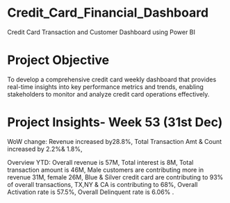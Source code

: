 # Credit_Card_Financial_Dashboard
Credit Card Transaction and Customer Dashboard using Power BI

# Project Objective
To develop a comprehensive credit card weekly dashboard
that provides real-time insights into key performance metrics and trends, 
enabling stakeholders to monitor and analyze credit card operations effectively.

# Project Insights- Week 53 (31st Dec)
 WoW change:
 Revenue increased by28.8%,
 Total Transaction Amt & Count increased by 2.2%& 1.8%,
 
 Overview YTD:
 Overall revenue is 57M,
 Total interest is 8M,
 Total transaction amount is 46M,
 Male customers are contributing more in revenue 31M, female 26M,
 Blue & Silver credit card are contributing to 93% of overall
transactions,
 TX,NY & CA is contributing to 68%,
 Overall Activation rate is 57.5%,
 Overall Delinquent rate is 6.06% .
